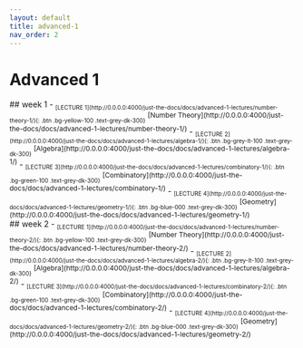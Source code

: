 ```yaml
---
layout: default
title: advanced-1
nav_order: 2
---
```

# Advanced 1
<style>
.textt {
  vertical-align: super;
  font-size: 12px;
}
.btnn {
  vertical-align: sub;
  font-size: 10px;
}
</style>
<div class="code-example" markdown="1">
## week 1
- <span class="btnn">[LECTURE 1](http://0.0.0.0:4000/just-the-docs/docs/advanced-1-lectures/number-theory-1/){: .btn .bg-yellow-100 .text-grey-dk-300}</span> <span class="textt">[Number Theory](http://0.0.0.0:4000/just-the-docs/docs/advanced-1-lectures/number-theory-1/)</span>
- <span class="btnn">[LECTURE 2](http://0.0.0.0:4000/just-the-docs/docs/advanced-1-lectures/algebra-1/){: .btn .bg-grey-lt-100 .text-grey-dk-300}</span> <span class="textt">[Algebra](http://0.0.0.0:4000/just-the-docs/docs/advanced-1-lectures/algebra-1/)</span>
- <span class="btnn">[LECTURE 3](http://0.0.0.0:4000/just-the-docs/docs/advanced-1-lectures/combinatory-1/){: .btn .bg-green-100  .text-grey-dk-300}</span> <span class="textt">[Combinatory](http://0.0.0.0:4000/just-the-docs/docs/advanced-1-lectures/combinatory-1/)</span>
- <span class="btnn">[LECTURE 4](http://0.0.0.0:4000/just-the-docs/docs/advanced-1-lectures/geometry-1/){: .btn .bg-blue-000 .text-grey-dk-300}</span> <span class="textt">[Geometry](http://0.0.0.0:4000/just-the-docs/docs/advanced-1-lectures/geometry-1/)</span>
</div>

<div class="code-example" markdown="1">
## week 2
- <span class="btnn">[LECTURE 1](http://0.0.0.0:4000/just-the-docs/docs/advanced-1-lectures/number-theory-2/){: .btn .bg-yellow-100 .text-grey-dk-300}</span> <span class="textt">[Number Theory](http://0.0.0.0:4000/just-the-docs/docs/advanced-1-lectures/number-theory-2/)</span>
- <span class="btnn">[LECTURE 2](http://0.0.0.0:4000/just-the-docs/docs/advanced-1-lectures/algebra-2/){: .btn .bg-grey-lt-100 .text-grey-dk-300}</span> <span class="textt">[Algebra](http://0.0.0.0:4000/just-the-docs/docs/advanced-1-lectures/algebra-2/)</span>
- <span class="btnn">[LECTURE 3](http://0.0.0.0:4000/just-the-docs/docs/advanced-1-lectures/combinatory-2/){: .btn .bg-green-100  .text-grey-dk-300}</span> <span class="textt">[Combinatory](http://0.0.0.0:4000/just-the-docs/docs/advanced-1-lectures/combinatory-2/)</span>
- <span class="btnn">[LECTURE 4](http://0.0.0.0:4000/just-the-docs/docs/advanced-1-lectures/geometry-2/){: .btn .bg-blue-000 .text-grey-dk-300}</span> <span class="textt">[Geometry](http://0.0.0.0:4000/just-the-docs/docs/advanced-1-lectures/geometry-2/)</span>
</div>
